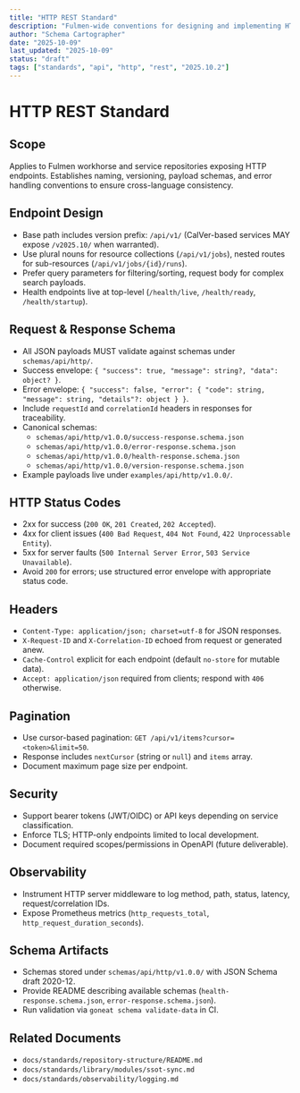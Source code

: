 ```yaml
---
title: "HTTP REST Standard"
description: "Fulmen-wide conventions for designing and implementing HTTP APIs"
author: "Schema Cartographer"
date: "2025-10-09"
last_updated: "2025-10-09"
status: "draft"
tags: ["standards", "api", "http", "rest", "2025.10.2"]
---
```


# HTTP REST Standard

## Scope

Applies to Fulmen workhorse and service repositories exposing HTTP endpoints. Establishes naming, versioning,
payload schemas, and error handling conventions to ensure cross-language consistency.

## Endpoint Design

- Base path includes version prefix: `/api/v1/` (CalVer-based services MAY expose `/v2025.10/` when warranted).
- Use plural nouns for resource collections (`/api/v1/jobs`), nested routes for sub-resources (`/api/v1/jobs/{id}/runs`).
- Prefer query parameters for filtering/sorting, request body for complex search payloads.
- Health endpoints live at top-level (`/health/live`, `/health/ready`, `/health/startup`).

## Request & Response Schema

- All JSON payloads MUST validate against schemas under `schemas/api/http/`.
- Success envelope: `{ "success": true, "message": string?, "data": object? }`.
- Error envelope: `{ "success": false, "error": { "code": string, "message": string, "details"?: object } }`.
- Include `requestId` and `correlationId` headers in responses for traceability.
- Canonical schemas:
  - `schemas/api/http/v1.0.0/success-response.schema.json`
  - `schemas/api/http/v1.0.0/error-response.schema.json`
  - `schemas/api/http/v1.0.0/health-response.schema.json`
  - `schemas/api/http/v1.0.0/version-response.schema.json`
- Example payloads live under `examples/api/http/v1.0.0/`.

## HTTP Status Codes

- 2xx for success (`200 OK`, `201 Created`, `202 Accepted`).
- 4xx for client issues (`400 Bad Request`, `404 Not Found`, `422 Unprocessable Entity`).
- 5xx for server faults (`500 Internal Server Error`, `503 Service Unavailable`).
- Avoid `200` for errors; use structured error envelope with appropriate status code.

## Headers

- `Content-Type: application/json; charset=utf-8` for JSON responses.
- `X-Request-ID` and `X-Correlation-ID` echoed from request or generated anew.
- `Cache-Control` explicit for each endpoint (default `no-store` for mutable data).
- `Accept: application/json` required from clients; respond with `406` otherwise.

## Pagination

- Use cursor-based pagination: `GET /api/v1/items?cursor=<token>&limit=50`.
- Response includes `nextCursor` (string or `null`) and `items` array.
- Document maximum page size per endpoint.

## Security

- Support bearer tokens (JWT/OIDC) or API keys depending on service classification.
- Enforce TLS; HTTP-only endpoints limited to local development.
- Document required scopes/permissions in OpenAPI (future deliverable).

## Observability

- Instrument HTTP server middleware to log method, path, status, latency, request/correlation IDs.
- Expose Prometheus metrics (`http_requests_total`, `http_request_duration_seconds`).

## Schema Artifacts

- Schemas stored under `schemas/api/http/v1.0.0/` with JSON Schema draft 2020-12.
- Provide README describing available schemas (`health-response.schema.json`, `error-response.schema.json`).
- Run validation via `goneat schema validate-data` in CI.

## Related Documents

- `docs/standards/repository-structure/README.md`
- `docs/standards/library/modules/ssot-sync.md`
- `docs/standards/observability/logging.md`
